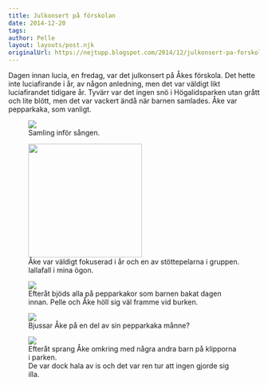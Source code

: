 ```yaml
---
title: Julkonsert på förskolan
date: 2014-12-20
tags: 	
author: Pelle
layout: layouts/post.njk
originalUrl: https://nejtupp.blogspot.com/2014/12/julkonsert-pa-forskolan.html
---
```


Dagen innan lucia, en fredag, var det julkonsert på Åkes förskola. Det hette inte luciafirande i år, av någon anledning, men det var väldigt likt luciafirandet tidigare år. Tyvärr var det ingen snö i Högalidsparken utan grått och lite blött, men det var vackert ändå när barnen samlades. Åke var pepparkaka, som vanligt.

<figure>
	<img src="../../../../img/Lucia%2Bpa%CC%8A%2BIl%2BCrocodill-PERK8797.jpg">
	<figcaption>Samling inför sången.</figcaption>
</figure>

<figure>
	<img src="../../../../img/Lucia%2Bpa%CC%8A%2BIl%2BCrocodill-PERK8802.jpg" height="228">
	<figcaption>Åke var väldigt fokuserad i år och en av stöttepelarna i gruppen. Iallafall i mina ögon.</figcaption>
</figure>

<figure>
	<img src="../../../../img/Lucia%2Bpa%CC%8A%2BIl%2BCrocodill-PERK8815.jpg">
	<figcaption>Efteråt bjöds alla på pepparkakor som barnen bakat dagen innan. Pelle och Åke höll sig väl framme vid burken.</figcaption>
</figure>

<figure>
	<img src="../../../../img/Lucia%2Bpa%CC%8A%2BIl%2BCrocodill-PERK8822.jpg">
	<figcaption>Bjussar Åke på en del av sin pepparkaka månne?</i> </figcaption>
</figure>



<figure>
	<img src="../../../../img/Lucia%2Bpa%CC%8A%2BIl%2BCrocodill-PERK8823.jpg">
	<figcaption>Efteråt sprang Åke omkring med några andra barn på klipporna i parken. <br>De var dock hala av is och det var ren tur att ingen gjorde sig illa.</figcaption>
</figure>

